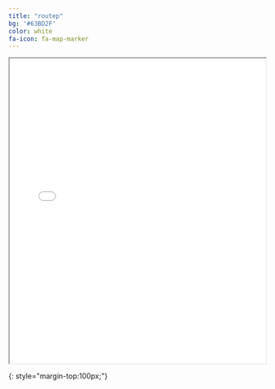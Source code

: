 ```yaml
---
title: "routep"
bg: '#63BD2F'
color: white
fa-icon: fa-map-marker
---
```


<iframe src="/glasscreek/maps/glasscreeklinkmap.html" style="height:600px; width: 100%"></iframe>

{: style="margin-top:100px;"}


